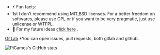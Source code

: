- ⚡ Fun facts:
- 1st I don't recommend using MIT,BSD licenses. For a better freedom on softwares, please use GPL or if you want to be very pragmatic, just use unlicense or WTFPL. 
- 📆 For my future ideas [click here](https://github.com/npc-gnu/npc-gnu/blob/main/Fikir.md) .

[GitLab](https://gitlab.com/pigames3)
*You can open issues, pull requests, both gitlab and github.

![PiGames's GitHub stats](https://github-readme-stats.vercel.app/api?username=npc-gnu&show_icons=true&theme=dark)
